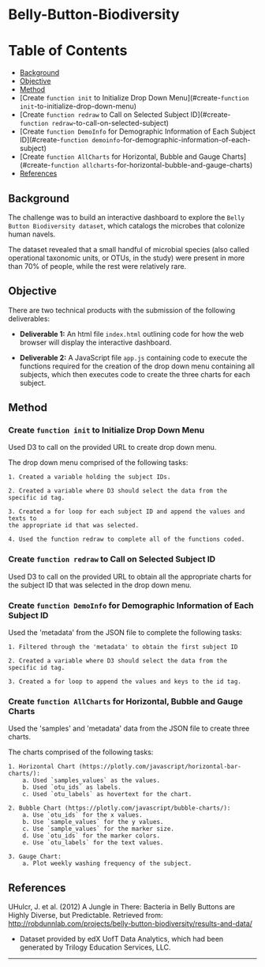 # Belly-Button-Biodiversity



Table of Contents
=================

  * [Background](#background)
  * [Objective](#objective)
  * [Method](#method)
  * [Create `function init` to Initialize Drop Down Menu](#create-`function init`-to-initialize-drop-down-menu)
  * [Create `function redraw` to Call on Selected Subject ID](#create-`function redraw`-to-call-on-selected-subject)
  * [Create `function DemoInfo` for Demographic Information of Each Subject ID](#create-`function demoinfo`-for-demographic-information-of-each-subject)
  * [Create `function AllCharts` for Horizontal, Bubble and Gauge Charts](#create-`function allcharts`-for-horizontal-bubble-and-gauge-charts)
  * [References](#references)
  
  
  
## Background
  

The challenge was to build an interactive dashboard to explore the `Belly Button Biodiversity dataset`, which catalogs the microbes that colonize human navels.

The dataset revealed that a small handful of microbial species (also called operational taxonomic units, or OTUs, in the study) were present in more than 70% of people, while the rest were relatively rare. 
  
  

## Objective
  

There are two technical products with the submission of the following deliverables:

* **Deliverable 1:** An html file `index.html` outlining code for how the web browser will display the interactive dashboard. 

* **Deliverable 2:** A JavaScript file `app.js` containing code to execute the functions required for the creation of the drop down menu containing all subjects, which then executes code to create the three charts for each subject.



## Method
### Create `function init` to Initialize Drop Down Menu


Used D3 to call on the provided URL to create drop down menu.

The drop down menu comprised of the following tasks:

    1. Created a variable holding the subject IDs.
    
    2. Created a variable where D3 should select the data from the specific id tag.
    
    3. Created a for loop for each subject ID and append the values and texts to 
    the appropriate id that was selected. 
    
    4. Used the function redraw to complete all of the functions coded. 



### Create `function redraw` to Call on Selected Subject ID


Used D3 to call on the provided URL to obtain all the appropriate charts for the subject ID that was selected in the drop down menu. 

    

### Create `function DemoInfo` for Demographic Information of Each Subject ID


Used the 'metadata' from the JSON file to complete the following tasks:

    1. Filtered through the 'metadata' to obtain the first subject ID
    
    2. Created a variable where D3 should select the data from the specific id tag.
    
    3. Created a for loop to append the values and keys to the id tag. 
    


### Create `function AllCharts` for Horizontal, Bubble and Gauge Charts


Used the 'samples' and 'metadata' data from the JSON file to create three charts. 

The charts comprised of the following tasks:

    1. Horizontal Chart (https://plotly.com/javascript/horizontal-bar-charts/): 
        a. Used `samples_values` as the values.
        b. Used `otu_ids` as labels. 
        c. Used `otu_labels` as hovertext for the chart. 
        
    2. Bubble Chart (https://plotly.com/javascript/bubble-charts/):
        a. Use `otu_ids` for the x values.
        b. Use `sample_values` for the y values.
        c. Use `sample_values` for the marker size.
        d. Use `otu_ids` for the marker colors.
        e. Use `otu_labels` for the text values.
        
    3. Gauge Chart:
        a. Plot weekly washing frequency of the subject.
    


## References


UHulcr, J. et al. (2012) A Jungle in There: Bacteria in Belly Buttons are Highly Diverse, but Predictable. Retrieved from: http://robdunnlab.com/projects/belly-button-biodiversity/results-and-data/

* Dataset provided by edX UofT Data Analytics, which had been generated by Trilogy Education Services, LLC. 

- - -
